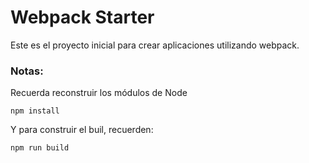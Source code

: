 # Webpack Starter

Este es el proyecto inicial para crear aplicaciones utilizando webpack.


### Notas:
Recuerda reconstruir los módulos de Node
```
npm install
```

Y para construir el buil, recuerden:
```
npm run build
```